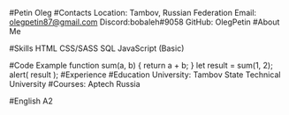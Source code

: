 #Petin Oleg
#Contacts
Location: Tambov, Russian Federation 
Email: olegpetin87@gmail.com
Discord:bobaleh#9058
GitHub: OlegPetin
#About Me


#Skills
HTML
CSS/SASS
SQL
JavaScript (Basic)

#Code Example
function sum(a, b) {
  return a + b;
}
let result = sum(1, 2);
alert( result );
#Experience
#Education
University: Tambov State Technical University
#Courses:
Aptech Russia

#English
A2
